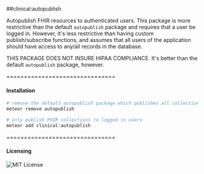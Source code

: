 ##clinical:autopublish  

Autopublish FHIR resources to authenticated users.  This package is more restrictive than the default `autopublish` package and requires that a user be logged in.  However, it's less restrictive than having custom publish/subscribe functions, and assumes that all users of the application should have access to any/all records in the database.  

THIS PACKAGE DOES NOT INSURE HIPAA COMPLIANCE.  It's better than the default `autopublish` package, however.  

===============================
#### Installation  

````bash
# remove the default autopublish package which publishes all collections to all users
meteor remove autopublish

# only publish FHIR collections to logged in users
meteor add clinical:autopublish
````

===============================
#### Licensing  

![MIT License](https://img.shields.io/badge/license-MIT-blue.svg)
